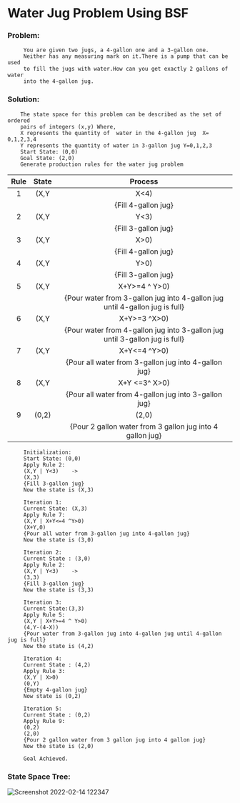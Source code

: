 
# Water Jug Problem Using BSF


### **Problem:**
         You are given two jugs, a 4-gallon one and a 3-gallon one.
         Neither has any measuring mark on it.There is a pump that can be used 
         to fill the jugs with water.How can you get exactly 2 gallons of water 
         into the 4-gallon jug.

### **Solution:**
        The state space for this problem can be described as the set of ordered
        pairs of integers (x,y) Where,
        X represents the quantity of  water in the 4-gallon jug  X= 0,1,2,3,4
        Y represents the quantity of water in 3-gallon jug Y=0,1,2,3
        Start State: (0,0)
        Goal State: (2,0)
        Generate production rules for the water jug problem
        
  | **Rule**  | **State**  | **Process** |
  |     :---:      |     :---:      |     :---:      |
  | 1  | (X,Y | X<4) | (4,Y)  |
  | | | {Fill 4-gallon jug}  |
  | 2  | (X,Y |Y<3) | (X,3)  |
  | | | {Fill 3-gallon jug}  |
  | 3  | (X,Y |X>0) | (0,Y)  |
  | | | {Fill 4-gallon jug}  |
  | 4  | (X,Y | Y>0) | (X,0)  |
  | | | {Fill 3-gallon jug}  |
  | 5  | (X,Y | X+Y>=4 ^ Y>0) | (4,Y-(4-X))  |
  | | | {Pour water from 3-gallon jug into 4-gallon jug until 4-gallon jug is full}  |
  | 6  | (X,Y | X+Y>=3 ^X>0) | (X-(3-Y),3)  |
  | | | {Pour water from 4-gallon jug into 3-gallon jug until 3-gallon jug is full}  |
  | 7  | (X,Y | X+Y<=4 ^Y>0) | (X+Y,0)  |
  | | | {Pour all water from 3-gallon jug into 4-gallon jug}  |
  | 8  | (X,Y | X+Y <=3^ X>0) | (0,X+Y)  |
  | | | {Pour all water from 4-gallon jug into 3-gallon jug}  |
  | 9  | (0,2)  | (2,0)  |
  | | | {Pour 2 gallon water from 3 gallon jug into 4 gallon jug}  |

         Initialization:
         Start State: (0,0)
         Apply Rule 2:
         (X,Y | Y<3)    ->
         (X,3)
         {Fill 3-gallon jug}
         Now the state is (X,3)

         Iteration 1:
         Current State: (X,3)
         Apply Rule 7:
         (X,Y | X+Y<=4 ^Y>0)
         (X+Y,0)
         {Pour all water from 3-gallon jug into 4-gallon jug}
         Now the state is (3,0)

         Iteration 2:
         Current State : (3,0)
         Apply Rule 2:
         (X,Y | Y<3)    ->
         (3,3)
         {Fill 3-gallon jug}
         Now the state is (3,3)

         Iteration 3:
         Current State:(3,3)
         Apply Rule 5:
         (X,Y | X+Y>=4 ^ Y>0)
         (4,Y-(4-X))
         {Pour water from 3-gallon jug into 4-gallon jug until 4-gallon jug is full}
         Now the state is (4,2)

         Iteration 4:
         Current State : (4,2)
         Apply Rule 3:
         (X,Y | X>0)
         (0,Y)
         {Empty 4-gallon jug}
         Now state is (0,2)

         Iteration 5:
         Current State : (0,2)
         Apply Rule 9:
         (0,2)
         (2,0)
         {Pour 2 gallon water from 3 gallon jug into 4 gallon jug}
         Now the state is (2,0)

         Goal Achieved.

### State Space Tree:
![Screenshot 2022-02-14 122347](https://user-images.githubusercontent.com/54675828/153814520-9d93ecd1-7241-4117-8d44-0ad4d708b7a6.png)

